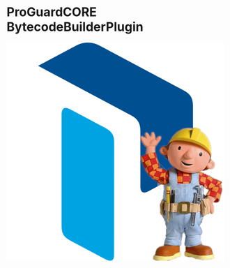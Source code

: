 # ProGuardCORE BytecodeBuilderPlugin

 <a href="">
    <img src="https://github.com/WToon/BytecodeBuilderPlugin/blob/main/bobthebuilder.png">
 </a>
